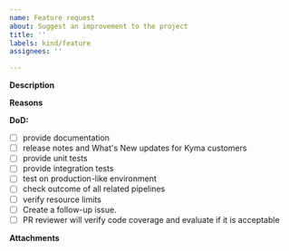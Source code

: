 ```yaml
---
name: Feature request
about: Suggest an improvement to the project
title: ''
labels: kind/feature
assignees: ''

---
```


<!-- Thank you for your contribution. Before you submit the issue:
1. Search open and closed issues for duplicates.
2. Read the contributing guidelines.
-->

**Description**

<!-- Provide a clear and concise description of the feature. -->

**Reasons**

<!-- Explain why we should add this feature. Provide use cases to illustrate its benefits. -->

**DoD:**
- [ ] provide documentation
- [ ] release notes and What's New updates for Kyma customers
- [ ] provide unit tests
- [ ] provide integration tests
- [ ] test on production-like environment
- [ ] check outcome of all related pipelines
- [ ] verify resource limits
- [ ] Create a follow-up issue.
- [ ] PR reviewer will verify code coverage and evaluate if it is acceptable

**Attachments**

<!-- Attach any files, links, code samples, or screenshots that will convince us to your idea. -->
